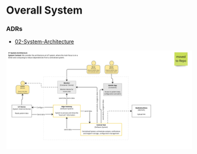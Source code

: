 # Overall System

### ADRs

- [02-System-Architecture](../ADRs/02-SystemArchitecture.md)

![Overall System](../assets/diagrams/c1-level-diagram-overall-system.jpg)